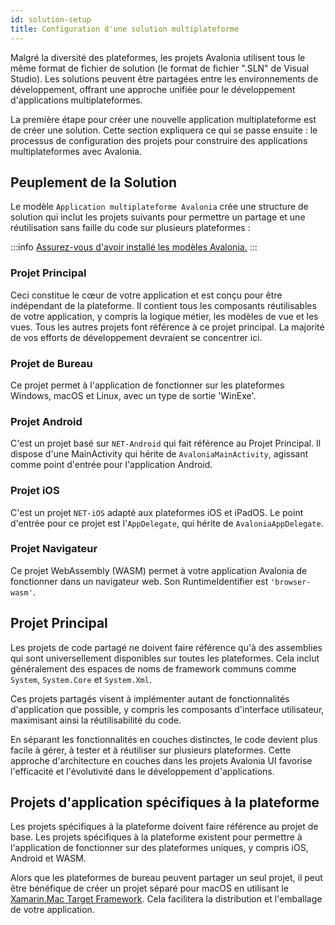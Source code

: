 ```yaml
---
id: solution-setup
title: Configuration d'une solution multiplateforme
---
```


Malgré la diversité des plateformes, les projets Avalonia utilisent tous le même format de fichier de solution (le format de fichier ".SLN" de Visual Studio). Les solutions peuvent être partagées entre les environnements de développement, offrant une approche unifiée pour le développement d'applications multiplateformes.

La première étape pour créer une nouvelle application multiplateforme est de créer une solution. Cette section expliquera ce qui se passe ensuite : le processus de configuration des projets pour construire des applications multiplateformes avec Avalonia.

## Peuplement de la Solution

Le modèle `Application multiplateforme Avalonia` crée une structure de solution qui inclut les projets suivants pour permettre un partage et une réutilisation sans faille du code sur plusieurs plateformes :

:::info
[Assurez-vous d'avoir installé les modèles Avalonia.](../../get-started/install#install-avalonia-ui-templates)
:::

### Projet Principal
Ceci constitue le cœur de votre application et est conçu pour être indépendant de la plateforme. Il contient tous les composants réutilisables de votre application, y compris la logique métier, les modèles de vue et les vues. Tous les autres projets font référence à ce projet principal. La majorité de vos efforts de développement devraient se concentrer ici.

### Projet de Bureau
Ce projet permet à l'application de fonctionner sur les plateformes Windows, macOS et Linux, avec un type de sortie 'WinExe'.

### Projet Android
C'est un projet basé sur `NET-Android` qui fait référence au Projet Principal. Il dispose d'une MainActivity qui hérite de `AvaloniaMainActivity`, agissant comme point d'entrée pour l'application Android.

### Projet iOS
C'est un projet `NET-iOS` adapté aux plateformes iOS et iPadOS. Le point d'entrée pour ce projet est l'`AppDelegate`, qui hérite de `AvaloniaAppDelegate`.

### Projet Navigateur
Ce projet WebAssembly (WASM) permet à votre application Avalonia de fonctionner dans un navigateur web. Son RuntimeIdentifier est `'browser-wasm'`.

## Projet Principal

Les projets de code partagé ne doivent faire référence qu'à des assemblies qui sont universellement disponibles sur toutes les plateformes. Cela inclut généralement des espaces de noms de framework communs comme `System`, `System.Core` et `System.Xml`.

Ces projets partagés visent à implémenter autant de fonctionnalités d'application que possible, y compris les composants d'interface utilisateur, maximisant ainsi la réutilisabilité du code.

En séparant les fonctionnalités en couches distinctes, le code devient plus facile à gérer, à tester et à réutiliser sur plusieurs plateformes. Cette approche d'architecture en couches dans les projets Avalonia UI favorise l'efficacité et l'évolutivité dans le développement d'applications.

## Projets d'application spécifiques à la plateforme

Les projets spécifiques à la plateforme doivent faire référence au projet de base. Les projets spécifiques à la plateforme existent pour permettre à l'application de fonctionner sur des plateformes uniques, y compris iOS, Android et WASM.

Alors que les plateformes de bureau peuvent partager un seul projet, il peut être bénéfique de créer un projet séparé pour macOS en utilisant le [Xamarin.Mac Target Framework](https://learn.microsoft.com/en-us/xamarin/mac/platform/target-framework). Cela facilitera la distribution et l'emballage de votre application.

